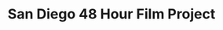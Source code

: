 ---
title: San Diego 48 Hour Film Project
sitemap_exclude: true
params:
  tracking_type: qr
  tracking_origin: pstr
  tracking_variant: 1
---